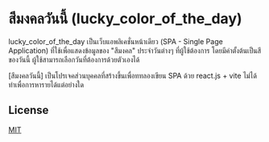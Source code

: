 # สีมงคลวันนี้ (lucky_color_of_the_day)

lucky_color_of_the_day เป็นเว็บแอพลิเคชั่นหน้าเดียว (SPA - Single Page Application) ที่ใช้เพื่อแสดงข้อมูลของ "สีมงคล" ประจำวันต่างๆ ที่ผู้ใช้ต้องการ โดยมีค่าตั้งต้นเป็นสีของวันนี้ ผู้ใช้สามารถเลือกวันที่ต้องการด้วยตัวเองได้

[สีมงคลวันนี้] เป็นโปรเจคส่วนบุคคลที่สร้างขึ้นเพื่อททลองเขียน SPA ด้วย react.js + vite ไม่ได้ทำเพื่อการหารายได้แต่อย่างใด


## License

[MIT](https://choosealicense.com/licenses/mit/)
